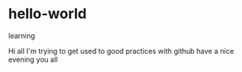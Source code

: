 # hello-world
 learning

 Hi all I'm trying to get used to good practices with github have a nice evening you all

